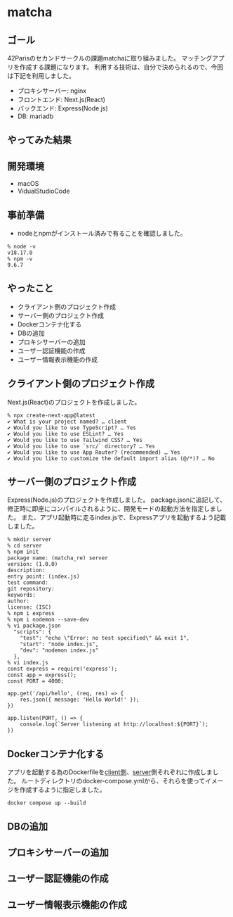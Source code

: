 # matcha
## ゴール
42Parisのセカンドサークルの課題matchaに取り組みました。
マッチングアプリを作成する課題になります。
利用する技術は、自分で決められるので、今回は下記を利用しました。
- プロキシサーバー: nginx
- フロントエンド: Next.js(React)
- バックエンド: Express(Node.js)
- DB: mariadb

## やってみた結果


## 開発環境
- macOS
- VidualStudioCode

## 事前準備
- nodeとnpmがインストール済みで有ることを確認しました。
```
% node -v
v18.17.0
% npm -v
9.6.7
```

## やったこと
- クライアント側のプロジェクト作成
- サーバー側のプロジェクト作成
- Dockerコンテナ化する
- DBの追加
- プロキシサーバーの追加
- ユーザー認証機能の作成
- ユーザー情報表示機能の作成

## クライアント側のプロジェクト作成
Next.js(React)のプロジェクトを作成しました。
```
% npx create-next-app@latest
✔ What is your project named? … client
✔ Would you like to use TypeScript? … Yes
✔ Would you like to use ESLint? … Yes
✔ Would you like to use Tailwind CSS? … Yes
✔ Would you like to use `src/` directory? … Yes
✔ Would you like to use App Router? (recommended) … Yes
✔ Would you like to customize the default import alias (@/*)? … No
```

## サーバー側のプロジェクト作成
Express(Node.js)のプロジェクトを作成しました。
package.jsonに追記して、修正時に即座にコンパイルされるように、開発モードの起動方法を指定しました。
また、アプリ起動時に走るindex.jsで、Expressアプリを起動するよう記載しました。
```
% mkdir server
% cd server
% npm init
package name: (matcha_re) server
version: (1.0.0) 
description: 
entry point: (index.js) 
test command: 
git repository: 
keywords: 
author: 
license: (ISC) 
% npm i express
% npm i nodemon --save-dev
% vi package.json
  "scripts": {
    "test": "echo \"Error: no test specified\" && exit 1",
    "start": "node index.js",
    "dev": "nodemon index.js"
  },
% vi index.js
const express = require('express');
const app = express();
const PORT = 4000;

app.get('/api/hello', (req, res) => {
    res.json({ message: 'Hello World!' });
})

app.listen(PORT, () => {
    console.log(`Server listening at http://localhost:${PORT}`);
})
```

## Dockerコンテナ化する
アプリを起動する為のDockerfileを[client側]()、[server]()側それぞれに作成しました。
ルートディレクトリのdocker-compose.ymlから、それらを使ってイメージを作成するように指定しました。
```
docker compose up --build
```

## DBの追加
## プロキシサーバーの追加
## ユーザー認証機能の作成
## ユーザー情報表示機能の作成